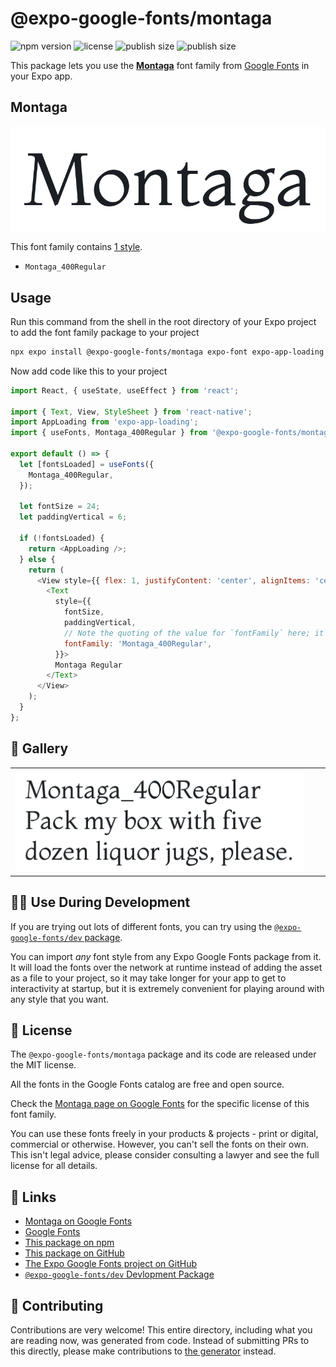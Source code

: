 # @expo-google-fonts/montaga

![npm version](https://flat.badgen.net/npm/v/@expo-google-fonts/montaga)
![license](https://flat.badgen.net/github/license/expo/google-fonts)
![publish size](https://flat.badgen.net/packagephobia/install/@expo-google-fonts/montaga)
![publish size](https://flat.badgen.net/packagephobia/publish/@expo-google-fonts/montaga)

This package lets you use the [**Montaga**](https://fonts.google.com/specimen/Montaga) font family from [Google Fonts](https://fonts.google.com/) in your Expo app.

## Montaga

![Montaga](./font-family.png)

This font family contains [1 style](#-gallery).

- `Montaga_400Regular`

## Usage

Run this command from the shell in the root directory of your Expo project to add the font family package to your project
```sh
npx expo install @expo-google-fonts/montaga expo-font expo-app-loading
```

Now add code like this to your project
```js
import React, { useState, useEffect } from 'react';

import { Text, View, StyleSheet } from 'react-native';
import AppLoading from 'expo-app-loading';
import { useFonts, Montaga_400Regular } from '@expo-google-fonts/montaga';

export default () => {
  let [fontsLoaded] = useFonts({
    Montaga_400Regular,
  });

  let fontSize = 24;
  let paddingVertical = 6;

  if (!fontsLoaded) {
    return <AppLoading />;
  } else {
    return (
      <View style={{ flex: 1, justifyContent: 'center', alignItems: 'center' }}>
        <Text
          style={{
            fontSize,
            paddingVertical,
            // Note the quoting of the value for `fontFamily` here; it expects a string!
            fontFamily: 'Montaga_400Regular',
          }}>
          Montaga Regular
        </Text>
      </View>
    );
  }
};

```

## 🔡 Gallery


||||
|-|-|-|
|![Montaga_400Regular](./Montaga_400Regular.ttf.png)||||


## 👩‍💻 Use During Development

If you are trying out lots of different fonts, you can try using the [`@expo-google-fonts/dev` package](https://github.com/expo/google-fonts/tree/master/font-packages/dev#readme).

You can import *any* font style from any Expo Google Fonts package from it. It will load the fonts
over the network at runtime instead of adding the asset as a file to your project, so it may take longer
for your app to get to interactivity at startup, but it is extremely convenient
for playing around with any style that you want.

## 📖 License

The `@expo-google-fonts/montaga` package and its code are released under the MIT license.

All the fonts in the Google Fonts catalog are free and open source.

Check the [Montaga page on Google Fonts](https://fonts.google.com/specimen/Montaga) for the specific license of this font family.

You can use these fonts freely in your products & projects - print or digital, commercial or otherwise. However, you can't sell the fonts on their own. This isn't legal advice, please consider consulting a lawyer and see the full license for all details.

## 🔗 Links

- [Montaga on Google Fonts](https://fonts.google.com/specimen/Montaga)
- [Google Fonts](https://fonts.google.com/)
- [This package on npm](https://www.npmjs.com/package/@expo-google-fonts/montaga)
- [This package on GitHub](https://github.com/expo/google-fonts/tree/master/font-packages/montaga)
- [The Expo Google Fonts project on GitHub](https://github.com/expo/google-fonts)
- [`@expo-google-fonts/dev` Devlopment Package](https://github.com/expo/google-fonts/tree/master/font-packages/dev)

## 🤝 Contributing

Contributions are very welcome! This entire directory, including what you are reading now, was generated from code. Instead of submitting PRs to this directly, please make contributions to [the generator](https://github.com/expo/google-fonts/tree/master/packages/generator) instead.
